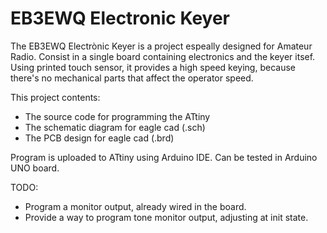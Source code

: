 # EB3EWQ Electronic Keyer

The EB3EWQ Electrònic Keyer is a project espeally designed for Amateur Radio. Consist in a single board containing electronics and the keyer itsef. Using printed touch sensor, it provides a high speed keying, because there's no mechanical parts that affect the operator speed.

This project contents:

  - The source code for programming the ATtiny
  - The schematic diagram for eagle cad (.sch)
  - The PCB design for eagle cad (.brd)

Program is uploaded to ATtiny using Arduino IDE. Can be tested in Arduino UNO board.

TODO: 

  - Program a monitor output, already wired in the board.
  - Provide a way to program tone monitor output, adjusting at init state.
